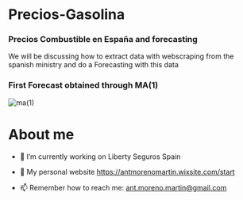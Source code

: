 # Precios-Gasolina

### Precios Combustible en España and forecasting 

We will be discussing how to extract data with webscraping from the spanish ministry and do a Forecasting with this data

### First Forecast obtained through MA(1)
![ma(1)](https://user-images.githubusercontent.com/35499750/234414943-bfbdb998-6417-4877-ac16-6b59f72d691a.png)


# About me
- :office: I’m currently working on  Liberty Seguros Spain
- :construction_worker: My personal website https://antmorenomartin.wixsite.com/start

- 📫 Remember how to reach me: ant.moreno.martin@gmail.com
